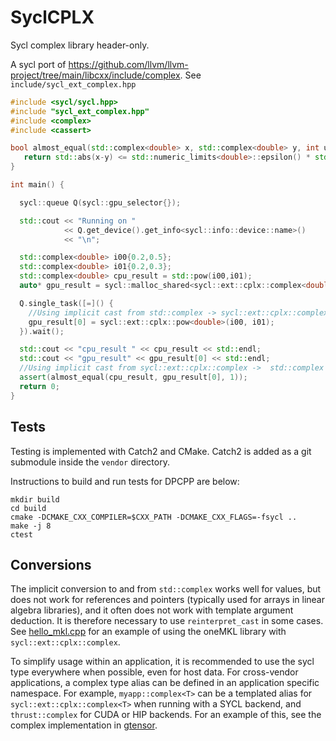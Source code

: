 # SyclCPLX

Sycl complex library header-only. 


A sycl port of https://github.com/llvm/llvm-project/tree/main/libcxx/include/complex.
See `include/sycl_ext_complex.hpp` 

```c++
#include <sycl/sycl.hpp>
#include "sycl_ext_complex.hpp"
#include <complex>
#include <cassert>

bool almost_equal(std::complex<double> x, std::complex<double> y, int ulp) {
   return std::abs(x-y) <= std::numeric_limits<double>::epsilon() * std::abs(x+y) * ulp || std::abs(x-y) < std::numeric_limits<double>::min();
}

int main() {

  sycl::queue Q(sycl::gpu_selector{});

  std::cout << "Running on "
            << Q.get_device().get_info<sycl::info::device::name>()
            << "\n";

  std::complex<double> i00{0.2,0.5};
  std::complex<double> i01{0.2,0.3};
  std::complex<double> cpu_result = std::pow(i00,i01);
  auto* gpu_result = sycl::malloc_shared<sycl::ext::cplx::complex<double>>(1,Q);

  Q.single_task([=]() {
    //Using implicit cast from std::complex -> sycl::ext::cplx::complex
    gpu_result[0] = sycl::ext::cplx::pow<double>(i00, i01);
  }).wait();

  std::cout << "cpu_result " << cpu_result << std::endl;
  std::cout << "gpu_result" << gpu_result[0] << std::endl;
  //Using implicit cast from sycl::ext::cplx::complex ->  std::complex
  assert(almost_equal(cpu_result, gpu_result[0], 1));
  return 0;
}
```

## Tests

Testing is implemented with Catch2 and CMake. Catch2 is added as a git submodule inside the `vendor` directory.

Instructions to build and run tests for DPCPP are below:
```
mkdir build
cd build
cmake -DCMAKE_CXX_COMPILER=$CXX_PATH -DCMAKE_CXX_FLAGS=-fsycl ..
make -j 8
ctest
```

## Conversions

The implicit conversion to and from `std::complex` works well for values, but
does not work for references and pointers (typically used for arrays in linear
algebra libraries), and it often does not work with template argument
deduction. It is therefore necessary to use `reinterpret_cast` in some cases.
See [hello_mkl.cpp](hello_mkl.cpp) for an example of using the oneMKL library
with `sycl::ext::cplx::complex`.

To simplify usage within an application, it is recommended to use the sycl type
everywhere when possible, even for host data. For cross-vendor applications, a
complex type alias can be defined in an application specific namespace. For
example, `myapp::complex<T>` can be a templated alias for
`sycl::ext::cplx::complex<T>` when running with a SYCL backend, and
`thrust::complex` for CUDA or HIP backends. For an example of this, see the
complex implementation in [gtensor](https://github.com/wdmapp/gtensor).
